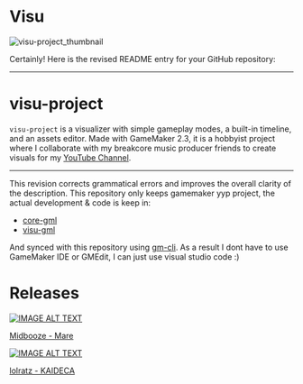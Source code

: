 # Visu

![visu-project_thumbnail](https://github.com/Alkapivo/visu-project/assets/22237843/6d626287-f403-4bc3-b898-49dc9eb39368)

Certainly! Here is the revised README entry for your GitHub repository:

---

# visu-project

`visu-project` is a visualizer with simple gameplay modes, a built-in timeline, and an assets editor. Made with GameMaker 2.3, it is a hobbyist project where I collaborate with my breakcore music producer friends to create visuals for my [YouTube Channel](https://www.youtube.com/Alkapivo).

---

This revision corrects grammatical errors and improves the overall clarity of the description.
This repository only keeps gamemaker yyp project, the actual development & code is keep in:
- [core-gml](https://github.com/Alkapivo/core-gml)
- [visu-gml](https://github.com/Alkapivo/visu-gml)

And synced with this repository using [gm-cli](https://github.com/Alkapivo/gm-cli). As a result I dont have to use GameMaker IDE or GMEdit, I can just use visual studio code :) 


# Releases

[![IMAGE ALT TEXT](http://img.youtube.com/vi/EXu2Jr_6CNQ/0.jpg)](http://www.youtube.com/watch?v=EXu2Jr_6CNQ "Midbooze - Mare")

[Midbooze - Mare](https://github.com/Alkapivo/visu-project/releases/tag/v0.24.05.30-beta)

[![IMAGE ALT TEXT](http://img.youtube.com/vi/FxSHhKtvFsA/0.jpg)](http://www.youtube.com/watch?v=FxSHhKtvFsA_6CNQ "lolratz - KAIDECA")

[lolratz - KAIDECA](https://github.com/Alkapivo/visu-project/releases/tag/v0.24.04.30-beta)
